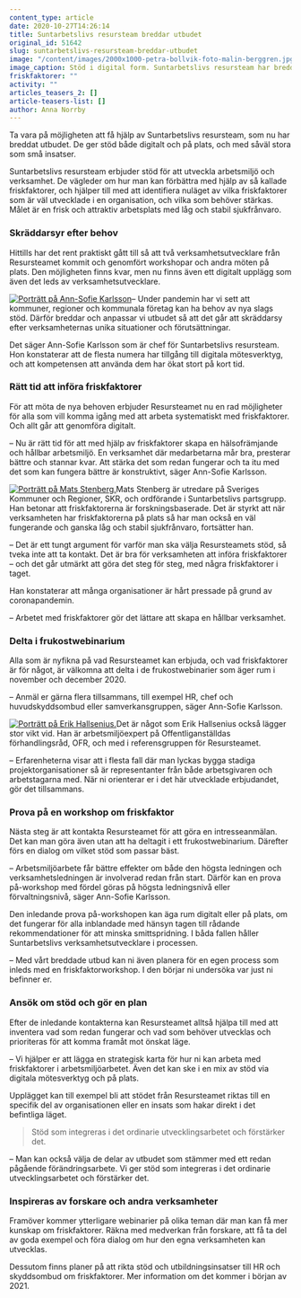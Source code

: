 ```yaml
---
content_type: article
date: 2020-10-27T14:26:14
title: Suntarbetslivs resursteam breddar utbudet
original_id: 51642
slug: suntarbetslivs-resursteam-breddar-utbudet
image: "/content/images/2000x1000-petra-bollvik-foto-malin-berggren.jpg"
image_caption: Stöd i digital form. Suntarbetslivs resursteam har breddat sitt utbud och bjuder in till digitala workshops om friskfaktorer i arbetslivet – som här med verksamhetsutvecklare Petra Bollvik.
friskfaktorer: ""
activity: ""
articles_teasers_2: []
article-teasers-list: []
author: Anna Norrby
---
```


Ta vara på möjligheten att få hjälp av Suntarbetslivs resursteam, som nu har breddat utbudet. De ger stöd både digitalt och på plats, och med såväl stora som små insatser.

Suntarbetslivs resursteam erbjuder stöd för att utveckla arbetsmiljö och verksamhet. De vägleder om hur man kan förbättra med hjälp av så kallade friskfaktorer, och hjälper till med att identifiera nuläget av vilka friskfaktorer som är väl utvecklade i en organisation, och vilka som behöver stärkas. Målet är en frisk och attraktiv arbetsplats med låg och stabil sjukfrånvaro.

### Skräddarsyr efter behov

Hittills har det rent praktiskt gått till så att två verksamhetsutvecklare från Resursteamet kommit och genomfört workshopar och andra möten på plats. Den möjligheten finns kvar, men nu finns även ett digitalt upplägg som även det leds av verksamhetsutvecklare.

[![Porträtt på Ann-Sofie Karlsson](https://www.suntarbetsliv.se/wp-content/uploads/2020/03/200x220-Ann-Sofie-Karlsson.jpg)](https://www.suntarbetsliv.se/wp-content/uploads/2020/03/200x220-Ann-Sofie-Karlsson.jpg)– Under pandemin har vi sett att kommuner, regioner och kommunala företag kan ha behov av nya slags stöd. Därför breddar och anpassar vi utbudet så att det går att skräddarsy efter verksamheternas unika situationer och förutsättningar.

Det säger Ann-Sofie Karlsson som är chef för Suntarbetslivs resursteam. Hon konstaterar att de flesta numera har tillgång till digitala mötesverktyg, och att kompetensen att använda dem har ökat stort på kort tid.

### Rätt tid att införa friskfaktorer

För att möta de nya behoven erbjuder Resursteamet nu en rad möjligheter för alla som vill komma igång med att arbeta systematiskt med friskfaktorer. Och allt går att genomföra digitalt.

– Nu är rätt tid för att med hjälp av friskfaktorer skapa en hälsofrämjande och hållbar arbetsmiljö. En verksamhet där medarbetarna mår bra, presterar bättre och stannar kvar. Att stärka det som redan fungerar och ta itu med det som kan fungera bättre är konstruktivt, säger Ann-Sofie Karlsson.

[![Porträtt på Mats Stenberg.](https://www.suntarbetsliv.se/wp-content/uploads/2020/09/200x220-Mats-Stenberg.jpg)](https://www.suntarbetsliv.se/wp-content/uploads/2020/09/200x220-Mats-Stenberg.jpg)Mats Stenberg är utredare på Sveriges Kommuner och Regioner, SKR, och ordförande i Suntarbetslivs partsgrupp. Han betonar att friskfaktorerna är forskningsbaserade. Det är styrkt att när verksamheten har friskfaktorerna på plats så har man också en väl fungerande och ganska låg och stabil sjukfrånvaro, fortsätter han.

– Det är ett tungt argument för varför man ska välja Resursteamets stöd, så tveka inte att ta kontakt. Det är bra för verksamheten att införa friskfaktorer – och det går utmärkt att göra det steg för steg, med några friskfaktorer i taget.

Han konstaterar att många organisationer är hårt pressade på grund av coronapandemin.

– Arbetet med friskfaktorer gör det lättare att skapa en hållbar verksamhet.

### Delta i frukostwebinarium

Alla som är nyfikna på vad Resursteamet kan erbjuda, och vad friskfaktorer är för något, är välkomna att delta i de frukostwebinarier som äger rum i november och december 2020.

– Anmäl er gärna flera tillsammans, till exempel HR, chef och huvudskyddsombud eller samverkansgruppen, säger Ann-Sofie Karlsson.

[![Porträtt på Erik Hallsenius.](https://www.suntarbetsliv.se/wp-content/uploads/2020/09/200x220-erik-hallsenius.jpg)](https://www.suntarbetsliv.se/wp-content/uploads/2020/09/200x220-erik-hallsenius.jpg)Det är något som Erik Hallsenius också lägger stor vikt vid. Han är arbetsmiljöexpert på Offentliganställdas förhandlingsråd, OFR, och med i referensgruppen för Resursteamet.

– Erfarenheterna visar att i flesta fall där man lyckas bygga stadiga projektorganisationer så är representanter från både arbetsgivaren och arbetstagarna med. När ni orienterar er i det här utvecklade erbjudandet, gör det tillsammans.

### Prova på en workshop om friskfaktor

Nästa steg är att kontakta Resursteamet för att göra en intresseanmälan. Det kan man göra även utan att ha deltagit i ett frukostwebinarium. Därefter förs en dialog om vilket stöd som passar bäst.

– Arbetsmiljöarbete får bättre effekter om både den högsta ledningen och verksamhetsledningen är involverad redan från start. Därför kan en prova på-workshop med fördel göras på högsta ledningsnivå eller förvaltningsnivå, säger Ann-Sofie Karlsson.

Den inledande prova på-workshopen kan äga rum digitalt eller på plats, om det fungerar för alla inblandade med hänsyn tagen till rådande rekommendationer för att minska smittspridning. I båda fallen håller Suntarbetslivs verksamhetsutvecklare i processen.

– Med vårt breddade utbud kan ni även planera för en egen process som inleds med en friskfaktorworkshop. I den börjar ni undersöka var just ni befinner er.

### Ansök om stöd och gör en plan

Efter de inledande kontakterna kan Resursteamet alltså hjälpa till med att inventera vad som redan fungerar och vad som behöver utvecklas och prioriteras för att komma framåt mot önskat läge.

– Vi hjälper er att lägga en strategisk karta för hur ni kan arbeta med friskfaktorer i arbetsmiljöarbetet. Även det kan ske i en mix av stöd via digitala mötesverktyg och på plats.

Upplägget kan till exempel bli att stödet från Resursteamet riktas till en specifik del av organisationen eller en insats som hakar direkt i det befintliga läget.

> Stöd som integreras i det ordinarie utvecklingsarbetet och förstärker det.

– Man kan också välja de delar av utbudet som stämmer med ett redan pågående förändringsarbete. Vi ger stöd som integreras i det ordinarie utvecklingsarbetet och förstärker det.

### Inspireras av forskare och andra verksamheter

Framöver kommer ytterligare webinarier på olika teman där man kan få mer kunskap om friskfaktorer. Räkna med medverkan från forskare, att få ta del av goda exempel och föra dialog om hur den egna verksamheten kan utvecklas.

Dessutom finns planer på att rikta stöd och utbildningsinsatser till HR och skyddsombud om friskfaktorer. Mer information om det kommer i början av 2021.
